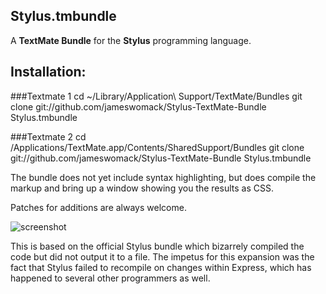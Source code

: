 Stylus.tmbundle
---------------------

A **TextMate Bundle** for the **Stylus** programming language. 
    

Installation:
-------------
###Textmate 1
    cd ~/Library/Application\ Support/TextMate/Bundles
    git clone git://github.com/jameswomack/Stylus-TextMate-Bundle Stylus.tmbundle

###Textmate 2
    cd /Applications/TextMate.app/Contents/SharedSupport/Bundles
    git clone git://github.com/jameswomack/Stylus-TextMate-Bundle Stylus.tmbundle

The bundle does not yet include syntax highlighting, but does compile the markup and bring up a window showing you the results as CSS.

Patches for additions are always welcome.

![screenshot](http://cirrostratusco.com/i/github/stylus-textmate-bundle.png)

This is based on the official Stylus bundle which bizarrely compiled the code but did not output it to a file. The impetus for this expansion was the fact that Stylus failed to recompile on changes within Express, which has happened to several other programmers as well. 

